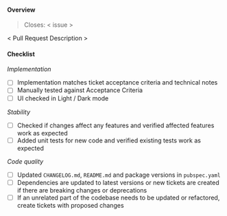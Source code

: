 #### Overview

> Closes: < issue >

< Pull Request Description >

#### Checklist

*Implementation*
- [ ] Implementation matches ticket acceptance criteria and technical notes
- [ ] Manually tested against Acceptance Criteria
- [ ] UI checked in Light / Dark mode

*Stability*
- [ ] Checked if changes affect any features and verified affected features work as expected
- [ ] Added unit tests for new code and verified existing tests work as expected

*Code quality*
- [ ] Updated `CHANGELOG.md`, `README.md` and package versions in `pubspec.yaml`
- [ ] Dependencies are updated to latest versions or new tickets are created if there are breaking changes or deprecations
- [ ] If an unrelated part of the codebase needs to be updated or refactored, create tickets with proposed changes